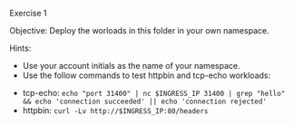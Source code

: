 Exercise 1

Objective: Deploy the worloads in this folder in your own namespace.

Hints:
* Use your account initials as the name of your namespace.
* Use the follow commands to test httpbin and tcp-echo workloads:
 - tcp-echo: `echo "port 31400" | nc $INGRESS_IP 31400 | grep "hello" && echo 'connection succeeded' || echo 'connection rejected'`
 - httpbin: `curl -Lv http://$INGRESS_IP:80/headers`


